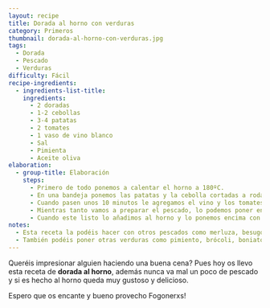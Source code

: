 ```yaml
---
layout: recipe
title: Dorada al horno con verduras
category: Primeros
thumbnail: dorada-al-horno-con-verduras.jpg
tags:
  - Dorada
  - Pescado
  - Verduras
difficulty: Fácil
recipe-ingredients:
  - ingredients-list-title:
    ingredients:
      - 2 doradas
      - 1-2 cebollas
      - 3-4 patatas
      - 2 tomates
      - 1 vaso de vino blanco
      - Sal
      - Pimienta
      - Aceite oliva
elaboration:
  - group-title: Elaboración
    steps:
      - Primero de todo ponemos a calentar el horno a 180ºC.
      - En una bandeja ponemos las patatas y la cebolla cortadas a rodajas, las aliñamos, salpimentamos y al horno que van.
      - Cuando pasen unos 10 minutos le agregamos el vino y los tomates cortados por la mitad. Lo dejamos cocer unos 10 minutos más.
      - Mientras tanto vamos a preparar el pescado, lo podemos poner entero o cortado a filetes y sin espinas, como os guste más!
      - Cuando este listo lo añadimos al horno y lo ponemos encima con un poco de aceite y sal. Si os gusta el pescado poco hecho con 5 minutos estará listo, y si os gusta un poco más hecho déjalo 10 minutitos más.
notes:
  - Esta receta la podéis hacer con otros pescados como merluza, besugo, lubina...
  - También podéis poner otras verduras como pimiento, brócoli, boniato o zanahoria Esto va a gustos!
---
```


Queréis impresionar alguien haciendo una buena cena? Pues hoy os llevo esta receta de **dorada al horno**, además nunca va mal un poco de pescado y si es hecho al horno queda muy gustoso y delicioso.

Espero que os encante y bueno provecho Fogonerxs!
